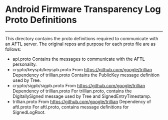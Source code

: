 # Android Firmware Transparency Log Proto Definitions
---

This directory contains the proto definitions required to communicate with an
AFTL server. The original repos and purpose for each proto file are as
follows:

* api.proto
   Contains the messages to communicate with the AFTL personality.
* crypto/keyspb/keyspb.proto
   From https://github.com/google/trillian
   Dependency of trillian.proto
   Contains the PublicKey message definition used by Tree.
* crypto/sigpb/sigpb.proto
   From https://github.com/google/trillian
   Dependency of trillian.proto
   For trillian.proto, contains the DigitallySigned message used by Tree and
   SignedEntryTimestamp.
* trillian.proto
   From https://github.com/google/trillian
   Dependency of aftl.proto
   For aftl.proto, contains message definitions for SignedLogRoot.
